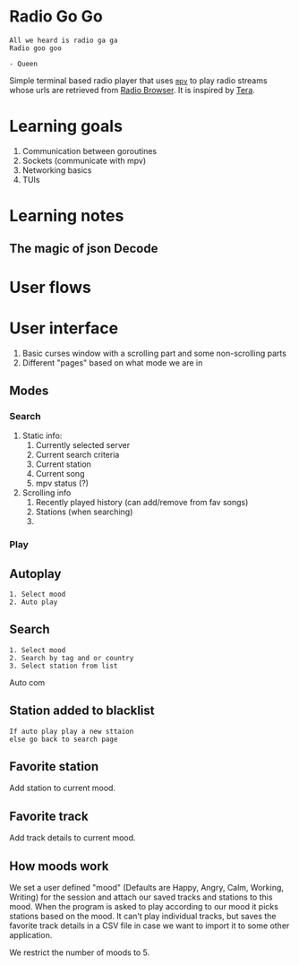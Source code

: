 # Radio Go Go

    All we heard is radio ga ga
    Radio goo goo

    - Queen

Simple terminal based radio player that uses [`mpv`][mpv] to play radio streams
whose urls are retrieved from [Radio Browser][radiobrowser]. It is inspired by
[Tera][tera].

[mpv]: https://mpv.io
[radiobrowser]: https://www.radio-browser.info
[tera]: https://github.com/shinokada/tera

# Learning goals

1. Communication between goroutines
1. Sockets (communicate with mpv)
1. Networking basics
1. TUIs

# Learning notes
## The magic of json Decode
 

# User flows



# User interface
1. Basic curses window with a scrolling part and some non-scrolling parts
1. Different "pages" based on what mode we are in

## Modes
### Search
1. Static info:
   1. Currently selected server
   1. Current search criteria
   1. Current station
   1. Current song
   1. mpv status (?)
1. Scrolling info
   1. Recently played history (can add/remove from fav songs)
   1. Stations (when searching)
   1.

### Play
 

## Autoplay
```
1. Select mood
2. Auto play
```

## Search
```
1. Select mood
2. Search by tag and or country
3. Select station from list
```

Auto com

## Station added to blacklist
```
If auto play play a new sttaion
else go back to search page
```

## Favorite station
Add station to current mood.

## Favorite track
Add track details to current mood.

## How moods work
We set a user defined "mood" (Defaults are Happy, Angry, Calm, Working, Writing) 
for the session and attach our saved tracks and stations to this mood. When the 
program is asked to play according to our mood it picks stations based on the 
mood. It can't play individual tracks, but saves the favorite track details in a 
CSV file in case we want to import it to some other application. 

We restrict the number of moods to 5.

